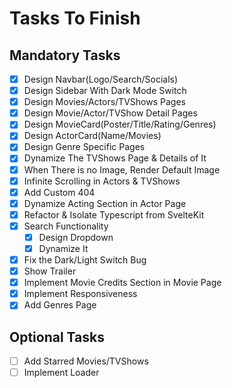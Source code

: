 # Tasks To Finish

## Mandatory Tasks

- [x] Design Navbar(Logo/Search/Socials)
- [x] Design Sidebar With Dark Mode Switch
- [x] Design Movies/Actors/TVShows Pages
- [x] Design Movie/Actor/TVShow Detail Pages
- [x] Design MovieCard(Poster/Title/Rating/Genres)
- [x] Design ActorCard(Name/Movies)
- [x] Design Genre Specific Pages
- [x] Dynamize The TVShows Page & Details of It
- [x] When There is no Image, Render Default Image
- [x] Infinite Scrolling in Actors & TVShows
- [x] Add Custom 404
- [x] Dynamize Acting Section in Actor Page
- [x] Refactor & Isolate Typescript from SvelteKit
- [x] Search Functionality
  - [x] Design Dropdown
  - [x] Dynamize It
- [x] Fix the Dark/Light Switch Bug
- [x] Show Trailer
- [x] Implement Movie Credits Section in Movie Page
- [x] Implement Responsiveness
- [x] Add Genres Page

## Optional Tasks

- [ ] Add Starred Movies/TVShows
- [ ] Implement Loader
